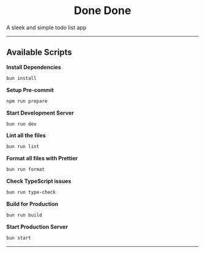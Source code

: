 <h1 align="center">
  Done Done
</h1>

A sleek and simple todo list app

---

## Available Scripts

**Install Dependencies**

```bash
bun install
```

**Setup Pre-commit**

```bash
npm run prepare
```

**Start Development Server**

```bash
bun run dev
```

**Lint all the files**

```bash
bun run lint
```

**Format all files with Prettier**

```bash
bun run format
```

**Check TypeScript issues**

```bash
bun run type-check
```

**Build for Production**

```bash
bun run build
```

**Start Production Server**

```bash
bun start
```

---
